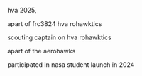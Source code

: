 hva 2025, 



apart of frc3824 hva rohawktics 



scouting captain on hva rohawktics



apart of the aerohawks



participated in nasa student launch in 2024
